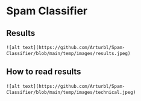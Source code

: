 

# Spam Classifier



## Results
    ![alt text](https://github.com/Arturbl/Spam-Classifier/blob/main/temp/images/results.jpeg)


## How to read results
    ![alt text](https://github.com/Arturbl/Spam-Classifier/blob/main/temp/images/technical.jpeg)

    